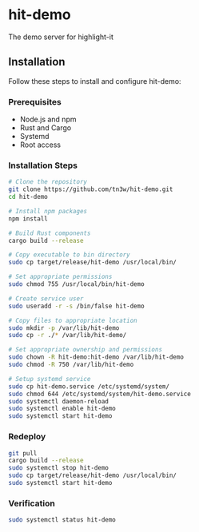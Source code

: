 # hit-demo
The demo server for highlight-it

## Installation

Follow these steps to install and configure hit-demo:

### Prerequisites
- Node.js and npm
- Rust and Cargo
- Systemd
- Root access

### Installation Steps

```bash
# Clone the repository
git clone https://github.com/tn3w/hit-demo.git
cd hit-demo

# Install npm packages
npm install

# Build Rust components
cargo build --release

# Copy executable to bin directory
sudo cp target/release/hit-demo /usr/local/bin/

# Set appropriate permissions
sudo chmod 755 /usr/local/bin/hit-demo

# Create service user
sudo useradd -r -s /bin/false hit-demo

# Copy files to appropriate location
sudo mkdir -p /var/lib/hit-demo
sudo cp -r ./* /var/lib/hit-demo/

# Set appropriate ownership and permissions
sudo chown -R hit-demo:hit-demo /var/lib/hit-demo
sudo chmod -R 750 /var/lib/hit-demo

# Setup systemd service
sudo cp hit-demo.service /etc/systemd/system/
sudo chmod 644 /etc/systemd/system/hit-demo.service
sudo systemctl daemon-reload
sudo systemctl enable hit-demo
sudo systemctl start hit-demo
```

### Redeploy

```bash
git pull
cargo build --release
sudo systemctl stop hit-demo
sudo cp target/release/hit-demo /usr/local/bin/
sudo systemctl start hit-demo
```

### Verification
```bash
sudo systemctl status hit-demo
```
